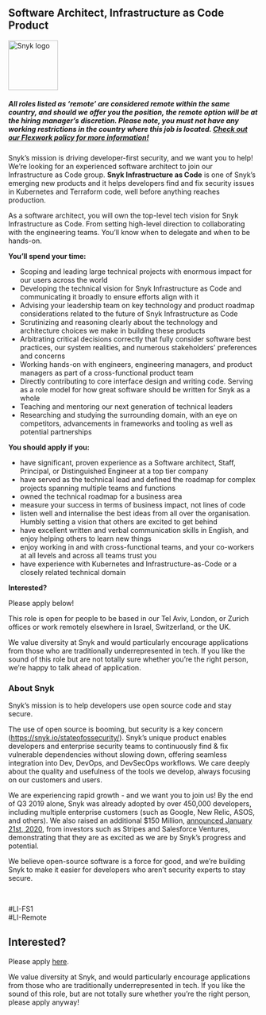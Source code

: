 Software Architect, Infrastructure as Code Product
---

<img src="https://res.cloudinary.com/snyk/image/upload/v1537345894/press-kit/brand/logo-black.png" width="100" alt="Snyk logo" />

<h5><span data-sheets-formula-bar-text-style="font-size:13px;color:#000000;font-weight:normal;text-decoration:none;font-family:'Arial';font-style:normal;text-decoration-skip-ink:none;">All roles listed as ‘remote’ are considered remote within the same country, and should we offer you the position, the remote option will be at the hiring manager’s discretion. Please note, you must not have any working restrictions in the country where this job is located. </span><a href="https://snyk.io/blog/introducing-flex-work-the-future-of-work-at-snyk/" target="_blank" data-sheets-formula-bar-text-link="https://snyk.io/blog/introducing-flex-work-the-future-of-work-at-snyk/" data-sheets-formula-bar-text-style="font-size:13px;color:#1155cc;font-weight:normal;text-decoration:underline;font-family:''Arial'';font-style:normal;text-decoration-skip-ink:none;">Check out our Flexwork policy for more information!</a></h5>
<p><span style="font-weight: 400;">Snyk’s mission is driving developer-first security, and we want you to help! We’re looking for an experienced software architect to join our&nbsp; Infrastructure as Code group. </span><span style="font-weight: 400;"><strong>Snyk Infrastructure as Code</strong> is one of Snyk’s emerging new products and it helps developers find and fix security issues in Kubernetes and Terraform code, well before anything reaches production.</span></p>
<p><span style="font-weight: 400;">As a software architect, you will own the top-level tech vision for Snyk Infrastructure as Code. From setting high-level direction to collaborating with the engineering teams. You’ll know when to delegate and when to be hands-on.</span></p>
<p><strong>You’ll spend your time:</strong></p>
<ul>
<li style="font-weight: 400;"><span style="font-weight: 400;">Scoping and leading large technical projects with enormous impact for our users across the world</span></li>
<li style="font-weight: 400;"><span style="font-weight: 400;">Developing the technical vision for Snyk Infrastructure as Code and communicating it broadly to ensure efforts align with it</span></li>
<li style="font-weight: 400;"><span style="font-weight: 400;">Advising your leadership team on key technology and product roadmap considerations related to the future of Snyk Infrastructure as Code</span></li>
<li style="font-weight: 400;"><span style="font-weight: 400;">Scrutinizing and reasoning clearly about the technology and architecture choices we make in building these products&nbsp;</span></li>
<li style="font-weight: 400;"><span style="font-weight: 400;">Arbitrating critical decisions correctly that fully consider software best practices, our system realities, and numerous stakeholders’ preferences and concerns</span></li>
<li style="font-weight: 400;"><span style="font-weight: 400;">Working hands-on with engineers, engineering managers, and product managers as part of a cross-functional product team</span></li>
<li style="font-weight: 400;"><span style="font-weight: 400;">Directly contributing to core interface design and writing code. Serving as a role model for how great software should be written for Snyk as a whole</span></li>
<li style="font-weight: 400;"><span style="font-weight: 400;">Teaching and mentoring our next generation of technical leaders</span></li>
<li style="font-weight: 400;"><span style="font-weight: 400;">Researching and studying the surrounding domain, with an eye on competitors, advancements in frameworks and tooling as well as potential partnerships</span></li>
</ul>
<p><strong>You should apply if you:</strong></p>
<ul>
<li style="font-weight: 400;"><span style="font-weight: 400;">have significant, proven experience as a Software architect, Staff, Principal, or Distinguished Engineer at a top tier company</span></li>
<li style="font-weight: 400;"><span style="font-weight: 400;">have served as the technical lead and defined the roadmap for complex projects spanning multiple teams and functions</span></li>
<li style="font-weight: 400;"><span style="font-weight: 400;">owned the technical roadmap for a business area</span></li>
<li style="font-weight: 400;"><span style="font-weight: 400;">measure your success in terms of business impact, not lines of code</span></li>
<li style="font-weight: 400;"><span style="font-weight: 400;">listen well and internalise the best ideas from all over the organisation. Humbly setting a vision that others are excited to get behind</span></li>
<li style="font-weight: 400;"><span style="font-weight: 400;">have excellent written and verbal communication skills in English, and enjoy helping others to learn new things</span></li>
<li style="font-weight: 400;"><span style="font-weight: 400;">enjoy working in and with cross-functional teams, and your co-workers at all levels and across all teams trust you</span></li>
<li style="font-weight: 400;"><span style="font-weight: 400;">have experience with Kubernetes and Infrastructure-as-Code or a closely related technical domain</span></li>
</ul>
<p><strong>Interested?</strong></p>
<p><span style="font-weight: 400;">Please apply below!</span></p>
<p><span style="font-weight: 400;">This role is open for people to be based in our Tel Aviv, London, or Zurich offices or work remotely elsewhere in Israel, Switzerland, or the UK.</span></p>
<p><span style="font-weight: 400;">We value diversity at Snyk and would particularly encourage applications from those who are traditionally underrepresented in tech. If you like the sound of this role but are not totally sure whether you’re the right person, we’re happy to talk ahead of application.</span></p>
<h3><strong>About Snyk</strong></h3>
<p><span style="font-weight: 400;">Snyk’s mission is to help developers use open source code and stay secure.&nbsp;</span></p>
<p><span style="font-weight: 400;">The use of open source is booming, but security is a key concern (</span><a href="https://snyk.io/stateofossecurity/"><span style="font-weight: 400;">https://snyk.io/stateofossecurity/</span></a><span style="font-weight: 400;">). Snyk’s unique product enables developers and enterprise security teams to continuously find &amp; fix vulnerable dependencies without slowing down, offering seamless integration into Dev, DevOps, and DevSecOps workflows. We care deeply about the quality and usefulness of the tools we develop, always focusing on our customers and users.&nbsp;</span></p>
<p><span style="font-weight: 400;">We are experiencing rapid growth - and we want you to join us! By the end of Q3 2019 alone, Snyk was already adopted by over 450,000 developers, including multiple enterprise customers (such as Google, New Relic, ASOS, and others). We also raised an additional $150 Million, </span><a href="https://snyk.io/blog/snyk-closes-150m/"><span style="font-weight: 400;">announced January 21st, 2020</span></a><span style="font-weight: 400;">, from investors such as Stripes and Salesforce Ventures, demonstrating that they are as excited as we are by Snyk’s progress and potential.</span></p>
<p><span style="font-weight: 400;">We believe open-source software is a force for good, and we’re building Snyk to make it easier for developers who aren’t security experts to stay secure.</span></p>
<p>&nbsp;</p>
<p><span style="font-weight: 400;">#LI-FS1<br>#LI-Remote</span></p>

Interested?
---

Please apply [here](https://boards.greenhouse.io/snyk/jobs/5000376002#app).

We value diversity at Snyk, and would particularly encourage applications from those who are traditionally underrepresented in tech.
If you like the sound of this role, but are not totally sure whether you’re the right person, please apply anyway!
